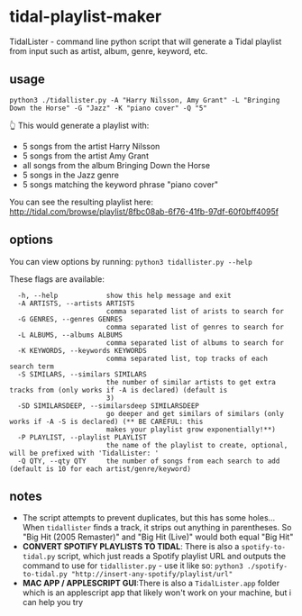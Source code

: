 # tidal-playlist-maker
TidalLister - command line python script that will generate a Tidal playlist from input such as artist, album, genre, keyword, etc.

## usage
`python3 ./tidallister.py -A "Harry Nilsson, Amy Grant" -L "Bringing Down the Horse" -G "Jazz" -K "piano cover" -Q "5"`

👆 This would generate a playlist with: 
 * 5 songs from the artist Harry Nilsson
 * 5 songs from the artist Amy Grant
 * all songs from the album Bringing Down the Horse
 * 5 songs in the Jazz genre
 * 5 songs matching the keyword phrase "piano cover"

You can see the resulting playlist here:  http://tidal.com/browse/playlist/8fbc08ab-6f76-41fb-97df-60f0bff4095f

## options

You can view options by running: `python3 tidallister.py --help`

These flags are available:

```
  -h, --help            show this help message and exit
  -A ARTISTS, --artists ARTISTS
                        comma separated list of arists to search for
  -G GENRES, --genres GENRES
                        comma separated list of genres to search for
  -L ALBUMS, --albums ALBUMS
                        comma separated list of albums to search for
  -K KEYWORDS, --keywords KEYWORDS
                        comma separated list, top tracks of each search term
  -S SIMILARS, --similars SIMILARS
                        the number of similar artists to get extra tracks from (only works if -A is declared) (default is
                        3)
  -SD SIMILARSDEEP, --similarsdeep SIMILARSDEEP
                        go deeper and get similars of similars (only works if -A -S is declared) (** BE CAREFUL: this
                        makes your playlist grow exponentially!**)
  -P PLAYLIST, --playlist PLAYLIST
                        the name of the playlist to create, optional, will be prefixed with 'TidalLister: '
  -Q QTY, --qty QTY     the number of songs from each search to add (default is 10 for each artist/genre/keyword)
```

## notes
* The script attempts to prevent duplicates, but this has some holes... When `tidallister` finds a track, it strips out anything in parentheses.  So "Big Hit (2005 Remaster)" and "Big Hit (Live)" would both equal "Big Hit"
* **CONVERT SPOTIFY PLAYLISTS TO TIDAL**: There is also a `spotify-to-tidal.py` script, which just reads a Spotify playlist URL and outputs the command to use for `tidallister.py` - use it like so: `python3 ./spotify-to-tidal.py "http://insert-any-spotify/playlist/url"`
* **MAC APP / APPLESCRIPT GUI**:There is also a `TidalLister.app` folder which is an applescript app that likely won't work on your machine, but i can help you try
